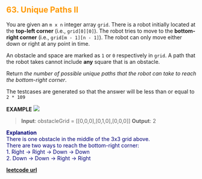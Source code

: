 <h2 style="color:#F90;">63. Unique Paths II</h2>

You are given an `m x n` integer array `grid`. There is a robot initially located at the **top-left corner** (i.e., `grid[0][0]`). The robot tries to move to the **bottom-right corner** (i.e., `grid[m - 1][n - 1]`). The robot can only move either down or right at any point in time.

An obstacle and space are marked as `1` or `0` respectively in `grid`. A path that the robot takes cannot include **any** square that is an obstacle.

Return _the number of possible unique paths that the robot can take to reach the bottom-right corner_.

The testcases are generated so that the answer will be less than or equal to `2 * 109`

**EXAMPLE**
![](https://assets.leetcode.com/uploads/2020/11/04/robot1.jpg)
>**Input**: obstacleGrid = [[0,0,0],[0,1,0],[0,0,0]]
**Output**: 2

<p style="color:#007;">
<b>Explanation</b><br>
There is one obstacle in the middle of the 3x3 grid above.<br>
There are two ways to reach the bottom-right corner:<br>
1. Right -> Right -> Down -> Down<br>
2. Down -> Down -> Right -> Right
</p>

**[leetcode url](https://leetcode.com/problems/unique-paths-ii/description)**